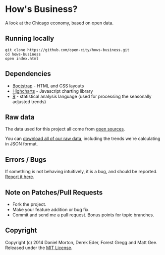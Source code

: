 # How's Business?

A look at the Chicago economy, based on open data.

## Running locally

```console
git clone https://github.com/open-city/hows-business.git
cd hows-business
open index.html
```

## Dependencies

* [Bootstrap](http://getbootstrap.com) - HTML and CSS layouts
* [Highcharts](http://www.highcharts.com/) - Javascript charting library
* [R](http://www.r-project.org/) - statistical analysis language (used for processing the seasonally adjusted trends)

## Raw data

The data used for this project all come from [open sources](http://howsbusinesschicago.org/about#what-were-measuring). 

You can [download all of our raw data](http://bunkum.us/hb_data/), including the trends we're calculating in JSON format.

## Errors / Bugs

If something is not behaving intuitively, it is a bug, and should be reported.
[Report it here](https://github.com/open-city/hows-business/issues).


## Note on Patches/Pull Requests
 
* Fork the project.
* Make your feature addition or bug fix.
* Commit and send me a pull request. Bonus points for topic branches.

## Copyright

Copyright (c) 2014 Daniel Morton, Derek Eder, Forest Gregg and Matt Gee. Released under the [MIT License](https://github.com/open-city/hows-business/blob/master/LICENSE).